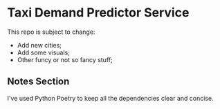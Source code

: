 # Taxi Demand Predictor Service
This repo is subject to change:
- Add new cities;
- Add some visuals;
- Other funcy or not so fancy stuff;

## Notes Section
I've used Python Poetry to keep all the dependencies clear and concise. 